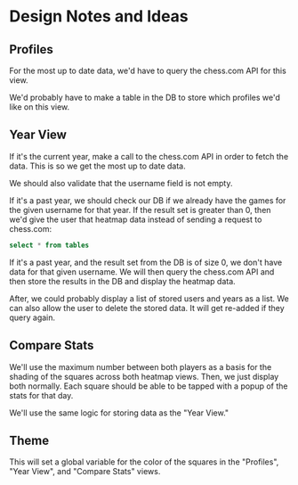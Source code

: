 # Design Notes and Ideas

## Profiles

For the most up to date data, we'd have to query the chess.com API for this view.

We'd probably have to make a table in the DB to store which profiles we'd like on this view.

## Year View

If it's the current year, make a call to the chess.com API in order to fetch the data. This is so we get the most up to date data.

We should also validate that the username field is not empty.

If it's a past year, we should check our DB if we already have the games for the given username for that year. If the result set is greater than 0, then we'd give the user that heatmap data instead of sending a request to chess.com:

```sql
select * from tables
```

If it's a past year, and the result set from the DB is of size 0, we don't have data for that given username. We will then query the chess.com API and then store the results in the DB and display the heatmap data.

After, we could probably display a list of stored users and years as a list. We can also allow the user to delete the stored data. It will get re-added if they query again.

## Compare Stats

We'll use the maximum number between both players as a basis for the shading of the squares across both heatmap views. Then, we just display both normally. Each square should be able to be tapped with a popup of the stats for that day.

We'll use the same logic for storing data as the "Year View."

## Theme

This will set a global variable for the color of the squares in the "Profiles", "Year View", and "Compare Stats" views.
